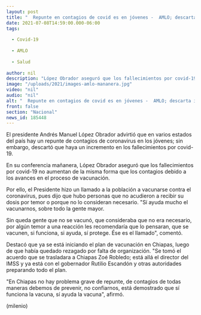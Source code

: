 ```yaml
---
layout: post
title: "  Repunte en contagios de covid es en jóvenes -  AMLO; descarta incremento en fallecidos."
date: 2021-07-08T14:59:00.000-06:00
tags:
  
  - Covid-19
  
  - AMLO
  
  - Salud
  
author: nil
description: "López Obrador aseguró que los fallecimientos por covid-19 no aumentan de la misma forma que los contagios debido a los avances en el proceso de vacunación. "
image: "/uploads/2021/images-amlo-mananera.jpg"
video: "nil"
audio: "nil"
alt: "  Repunte en contagios de covid es en jóvenes -  AMLO; descarta incremento en fallecidos."
front: false
section: "Nacional"
news_id: 185448
---
```


El presidente Andrés Manuel López Obrador advirtió que en varios estados del país hay un repunte de contagios de coronavirus en los jóvenes; sin embargo, descartó que haya un incremento en los fallecimientos por covid-19.

En su conferencia mañanera, López Obrador aseguró que los fallecimientos por covid-19 no aumentan de la misma forma que los contagios debido a los avances en el proceso de vacunación. 

 Por ello, el Presidente hizo un llamado a la población a vacunarse contra el coronavirus, pues dijo que hubo personas que no acudieron a recibir su dosis por temor o porque no lo consideran necesario.  "Sí ayuda mucho el vacunarnos, sobre todo la gente mayor. 

Sin queda gente que no se vacunó, que consideraba que no era necesario, por algún temor a una reacción les recomendaría que lo pensaran, que se vacunen, si funciona, si ayuda, sí protege. Ése es el llamado", comentó. 

Destacó que ya se está iniciando el plan de vacunación en Chiapas, luego de que  había quedado rezagado por falta de organización. "Se tomó el acuerdo que se trasladara a Chiapas Zoé Robledo; está allá el director del IMSS y ya está con el gobernador Rutilio Escandón y otras autoridades preparando todo el plan. 

 "En Chiapas no hay problema grave de repunte, de contagios de todas maneras debemos de prevenir, no confiarnos, está demostrado que sí funciona la vacuna, sí ayuda la vacuna", afirmó.

(milenio) 